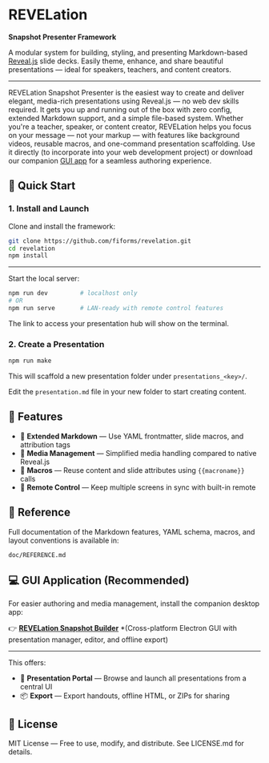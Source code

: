 # REVELation

**Snapshot Presenter Framework**

A modular system for building, styling, and presenting 
Markdown-based [Reveal.js](https://revealjs.com/) slide 
decks. Easily theme, enhance, and share beautiful 
presentations — ideal for speakers, teachers, and content 
creators.

---

REVELation Snapshot Presenter is the easiest way to create 
and deliver elegant, media-rich presentations using Reveal.js 
— no web dev skills required. It gets you up and running out 
of the box with zero config, extended Markdown support, and a 
simple file-based system. Whether you're a teacher, speaker, or 
content creator, REVELation helps you focus on your message — 
not your markup — with features like background videos, reusable 
macros, and one-command presentation scaffolding. Use it 
directly (to incorporate into your web development project)
or download our companion [GUI app](https://github.com/fiforms/revelation-electron-wrapper)
for a seamless authoring experience.

## 🔧 Quick Start

### 1. Install and Launch

Clone and install the framework:

```bash
git clone https://github.com/fiforms/revelation.git
cd revelation
npm install
```

---

Start the local server:

```bash
npm run dev         # localhost only
# OR
npm run serve       # LAN-ready with remote control features
```

The link to access your presentation hub will show on the terminal.

### 2. Create a Presentation

```bash
npm run make
```

This will scaffold a new presentation folder under `presentations_<key>/`.

Edit the `presentation.md` file in your new folder to start creating content.

## 🎁 Features

* 🧩 **Extended Markdown** — Use YAML frontmatter, slide macros, and attribution tags
* 🎥 **Media Management** — Simplified media handling compared to native Reveal.js
* 🧰 **Macros** — Reuse content and slide attributes using `{{macroname}}` calls
* 📲 **Remote Control** — Keep multiple screens in sync with built-in remote

## 📘 Reference

Full documentation of the Markdown features, YAML schema, 
macros, and layout conventions is available in:

```
doc/REFERENCE.md
```

## 💻 GUI Application (Recommended)

For easier authoring and media management, install the companion desktop app:

👉 **[REVELation Snapshot Builder](https://github.com/fiforms/revelation-electron-wrapper)**
*(Cross-platform Electron GUI with presentation manager, editor, and offline export)

---



This offers:

* 📁 **Presentation Portal** — Browse and launch all presentations from a central UI
* 📦 **Export** — Export handouts, offline HTML, or ZIPs for sharing

## 📜 License

MIT License — Free to use, modify, and distribute. See LICENSE.md for details.

